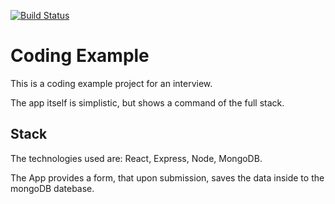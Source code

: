 [![Build Status](https://travis-ci.org/Spence-S/full-stack-form-echo.svg)](https://travis-ci.org/Spence-S/full-stack-form-echo)

# Coding Example
This is a coding example project for an interview.

The app itself is simplistic, but shows a command of the full stack.

## Stack
The technologies used are: React, Express, Node, MongoDB.

The App provides a form, that upon submission, saves the data inside to the
mongoDB datebase.
